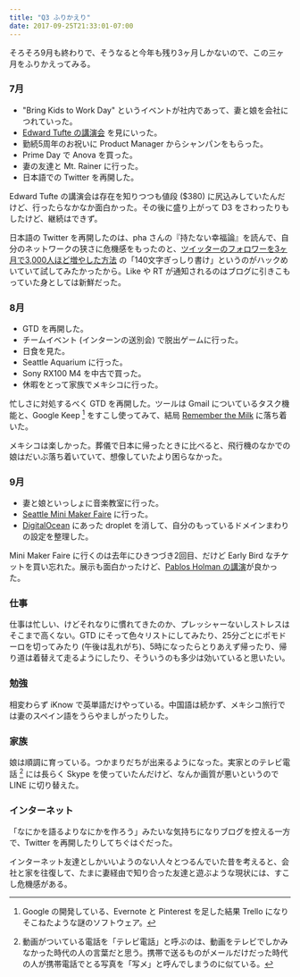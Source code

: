 ```yaml
---
title: "Q3 ふりかえり"
date: 2017-09-25T21:33:01-07:00
---
```


そろそろ9月も終わりで、そうなると今年も残り3ヶ月しかないので、この三ヶ月をふりかえってみる。

### 7月

- "Bring Kids to Work Day" というイベントが社内であって、妻と娘を会社につれていった。
- [Edward Tufte の講演会](https://www.edwardtufte.com/tufte/courses) を見にいった。
- 勤続5周年のお祝いに Product Manager からシャンパンをもらった。
- Prime Day で Anova を買った。
- 妻の友達と Mt. Rainer に行った。
- 日本語での Twitter を再開した。

Edward Tufte の講演会は存在を知りつつも値段 ($380) に尻込みしていたんだけど、行ったらなかなか面白かった。その後に盛り上がって D3 をさわったりもしたけど、継続はできず。

日本語の Twitter を再開したのは、pha さんの『持たない幸福論』を読んで、自分のネットワークの狭さに危機感をもったのと、[ツイッターのフォロワーを3ヶ月で3,000人ほど増やした方法](https://note.mu/etomiho/n/ne98757873a18) の「140文字ぎっしり書け」というのがハックめいていて試してみたかったから。Like や RT が通知されるのはブログに引きこもっていた身としては新鮮だった。

### 8月

- GTD を再開した。
- チームイベント (インターンの送別会) で脱出ゲームに行った。
- 日食を見た。
- Seattle Aquarium に行った。
- Sony RX100 M4 を中古で買った。
- 休暇をとって家族でメキシコに行った。

忙しさに対処するべく GTD を再開した。ツールは Gmail についているタスク機能と、Google Keep [^GK] をすこし使ってみて、結局 [Remember the Milk](https://www.rememberthemilk.com/) に落ち着いた。

メキシコは楽しかった。葬儀で日本に帰ったときに比べると、飛行機のなかでの娘はだいぶ落ち着いていて、想像していたより困らなかった。

[^GK]: Google の開発している、Evernote と Pinterest を足した結果 Trello になりそこねたような謎のソフトウェア。

### 9月

- 妻と娘といっしょに音楽教室に行った。
- [Seattle Mini Maker Faire](http://seattle.makerfaire.com/) に行った。
- [DigitalOcean](https://www.digitalocean.com/) にあった droplet を消して、自分のもっているドメインまわりの設定を整理した。

Mini Maker Faire に行くのは去年にひきつづき2回目、だけど Early Bird なチケットを買い忘れた。展示も面白かったけど、[Pablos Holman の講演](https://seattle.makerfaire.com/maker/entry/197/)が良かった。

### 仕事

仕事は忙しい、けどそれなりに慣れてきたのか、プレッシャーないしストレスはそこまで高くない。GTD にそって色々リストにしてみたり、25分ごとにポモドーロを切ってみたり (午後は乱れがち)、5時になったらとりあえず帰ったり、帰り道は着替えて走るようにしたり、そういうのも多少は効いていると思いたい。

### 勉強

相変わらず iKnow で英単語だけやっている。中国語は続かず、メキシコ旅行では妻のスペイン語をうらやましがったりした。

### 家族

娘は順調に育っている。つかまりだちが出来るようになった。実家とのテレビ電話 [^TV] には長らく Skype を使っていたんだけど、なんか画質が悪いというので LINE に切り替えた。

[^TV]: 動画がついている電話を「テレビ電話」と呼ぶのは、動画をテレビでしかみなかった時代の人の言葉だと思う。携帯で送るものがメールだけだった時代の人が携帯電話でとる写真を「写メ」と呼んでしまうのに似ている。

### インターネット

「なにかを語るよりなにかを作ろう」みたいな気持ちになりブログを控える一方で、Twitter を再開したりしてちぐはぐだった。

インターネット友達としかいいようのない人々とつるんでいた昔を考えると、会社と家を往復して、たまに妻経由で知り合った友達と遊ぶような現状には、すこし危機感がある。
